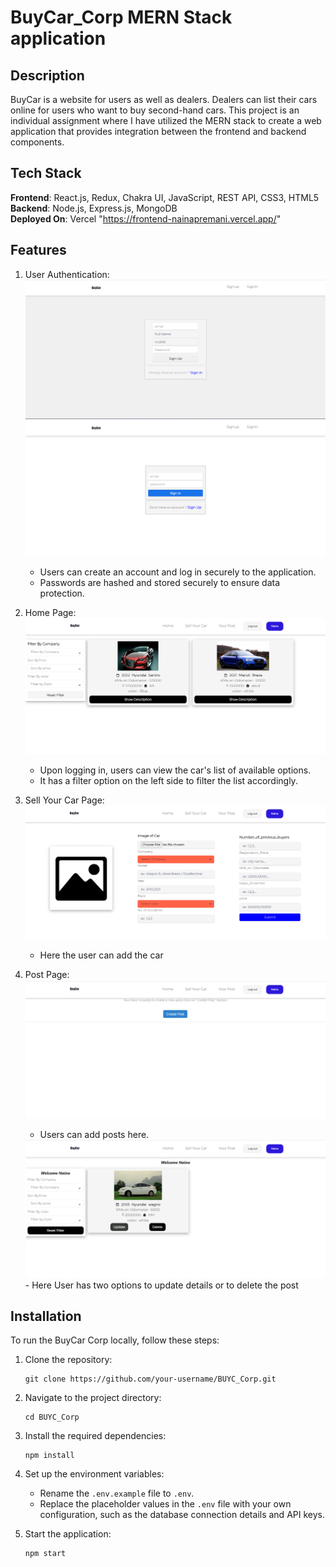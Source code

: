 # BuyCar_Corp MERN Stack application

## Description
BuyCar is a website for users as well as dealers. Dealers can list their cars online for users who want to buy second-hand cars. This project is an individual assignment where I have utilized the MERN stack to create a web application that provides integration between the frontend and backend components.


## Tech Stack
**Frontend**: React.js, Redux, Chakra UI, JavaScript, REST API, CSS3, HTML5  
**Backend**: Node.js, Express.js, MongoDB  
**Deployed On**: Vercel
"https://frontend-nainapremani.vercel.app/"

## Features

1. User Authentication:
   <img src="./Images/signup.png" alt="signup" />
   <img src="./Images/signin.png" alt="signing" />
   - Users can create an account and log in securely to the application.
   - Passwords are hashed and stored securely to ensure data protection.

3. Home Page:
   <img src="./Images/Homepage.png" alt="HomePage" />
   - Upon logging in, users can view the car's list of available options.
   - It has a filter option on the left side to filter the list accordingly.

5. Sell Your Car Page:
   <img src="./Images/sellYourCarPage.png" alt="sell Page" />
   - Here the user can add the car
      
7. Post Page:
   <img src = "./Images/CreatePost.png" alt="Create Post"/>
   - Users can add posts here.
   <img src="./Images/Posts.png" alt="Posts" />
   - Here User has two options to update details or to delete the post
     

## Installation

To run the BuyCar Corp locally, follow these steps:

1. Clone the repository:

   ```
   git clone https://github.com/your-username/BUYC_Corp.git
   ```

2. Navigate to the project directory:

   ```
   cd BUYC_Corp
   ```

3. Install the required dependencies:

   ```
   npm install
   ```

4. Set up the environment variables:
   - Rename the `.env.example` file to `.env`.
   - Replace the placeholder values in the `.env` file with your own configuration, such as the database connection details and API keys.

5. Start the application:

   ```
   npm start
   ```



  
